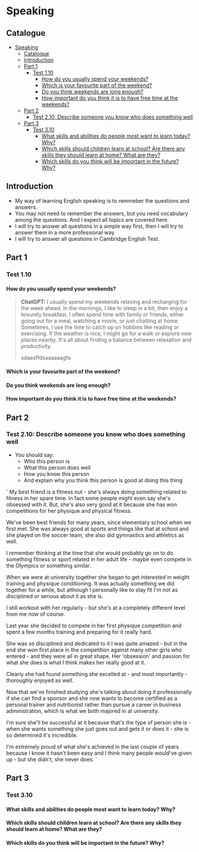 # Speaking

## Catalogue

- [Speaking](#speaking)
  - [Catalogue](#catalogue)
  - [Introduction](#introduction)
  - [Part 1](#part-1)
    - [Test 1.10](#test-110)
      - [How do you usually spend your weekends?](#how-do-you-usually-spend-your-weekends)
      - [Which is your favourite part of the weekend?](#which-is-your-favourite-part-of-the-weekend)
      - [Do you think weekends are long enough?](#do-you-think-weekends-are-long-enough)
      - [How important do you think it is to have free time at the weekends?](#how-important-do-you-think-it-is-to-have-free-time-at-the-weekends)
  - [Part 2](#part-2)
    - [Test 2.10: Describe someone you know who does something well](#test-210-describe-someone-you-know-who-does-something-well)
  - [Part 3](#part-3)
    - [Test 3.10](#test-310)
      - [What skills and abilities do people most want to learn today? Why?](#what-skills-and-abilities-do-people-most-want-to-learn-today-why)
      - [Which skills should children learn at school? Are there any skills they should learn at home? What are they?](#which-skills-should-children-learn-at-school-are-there-any-skills-they-should-learn-at-home-what-are-they)
      - [Which skills do you think will be important in the future? Why?](#which-skills-do-you-think-will-be-important-in-the-future-why)

## Introduction

- My way of learning English speaking is to remmeber the questions and answers.
- You may not need to remember the answers, but you need vocabulary among the questions. And I expect all topics are covered here.
- I will try to answer all questions in a simple way first, then I will try to answer them in a more professional way.
- I will try to answer all questions in Cambridge English Test.

## Part 1

### Test 1.10

#### How do you usually spend your weekends?

> **ChatGPT:** I usually spend my weekends relaxing and recharging for the week ahead. In the mornings, I like to sleep in a bit, then enjoy a leisurely breakfast. I often spend time with family or friends, either going out for a meal, watching a movie, or just chatting at home. Sometimes, I use the time to catch up on hobbies like reading or exercising. If the weather is nice, I might go for a walk or explore new places nearby. It's all about finding a balance between relaxation and productivity.
>
> sdaasffdsaaaaaagfa

#### Which is your favourite part of the weekend?

#### Do you think weekends are long enough?

#### How important do you think it is to have free time at the weekends?

## Part 2

### Test 2.10: Describe someone you know who does something well

- You should say:
  - Who this person is
  - What this person does well
  - How you know this person
  - And explain why you think this person is good at doing this thing

`
My best friend is a fitness nut - she's always doing something related to fitness in her spare time. In fact some people might even say she's obsessed with it. But, she's also very good at it because she has won competitions for her physique and physical fitness.

We've been best friends for many years, since elementary school when we first met. She was always good at sports and things like that at school and she played on the soccer team, she also did gymnastics and athletics as well.

I remember thinking at the time that she would probably go on to do something fitness or sport related in her adult life - maybe even compete in the Olympics or something similar.

When we were at university together she began to get interested in weight training and physique conditioning. It was actually something we did together for a while, but although I personally like to stay fit I'm not as disciplined or serious about it as she is.

I still workout with her regularly - but she's at a completely different level from me now of course.

Last year she decided to compete in her first physique competition and spent a few months training and preparing for it really hard.

She was so disciplined and dedicated to it I was quite amazed - but in the end she won first place in the competition against many other girls who entered - and they were all in great shape. Her 'obsession' and passion for what she does is what I think makes her really good at it.

Clearly she had found something she excelled at - and most importantly - thoroughly enjoyed as well.

Now that we've finished studying she's talking about doing it professionally if she can find a sponsor and she now wants to become certified as a personal trainer and nutritionist rather than pursue a career in business administration, which is what we both majored in at university.

I'm sure she'll be successful at it because that's the type of person she is - when she wants something she just goes out and gets it or does it - she is so determined it's incredible.

I'm extremely proud of what she's achieved in the last couple of years because I know it hasn't been easy and I think many people would've given up - but she didn't, she never does.
`

## Part 3

### Test 3.10

#### What skills and abilities do people most want to learn today? Why?

#### Which skills should children learn at school? Are there any skills they should learn at home? What are they?

#### Which skills do you think will be important in the future? Why?
